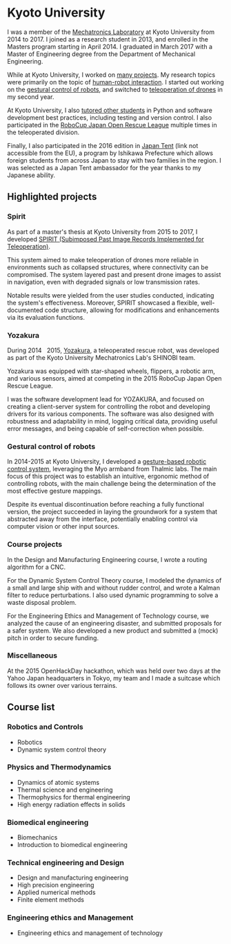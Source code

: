 # Kyoto University
I was a member of the [Mechatronics Laboratory](http://www.mechatronics.me.kyoto-u.ac.jp/index.php?ml_lang=en) at Kyoto University from 2014 to 2017.
I joined as a research student in 2013, and enrolled in the Masters program starting in April 2014.
I graduated in March 2017 with a Master of Engineering degree from the Department of Mechanical Engineering.

While at Kyoto University, I worked on [many projects](#highlighted-projects).
My research topics were primarily on the topic of [human-robot interaction](https://en.wikipedia.org/wiki/Human%E2%80%93robot_interaction).
I started out working on the [gestural control of robots](../projects/myo),
and switched to [teleoperation of drones](../projects/spirit) in my second year.

At Kyoto University, I also [tutored other students](../teaching_experience) in Python and software development best practices,
including testing and version control.
I also participated in the [RoboCup Japan Open Rescue League](yozakura.md) multiple times in the teleoperated division.

Finally, I also participated in the 2016 edition in [Japan Tent](https://www.japantent.com/english.html)
(link not accessible from the EU), a program by Ishikawa Prefecture which allows foreign students from across Japan
to stay with two families in the region.
I was selected as a Japan Tent ambassador for the year thanks to my Japanese ability.

## Highlighted projects
### Spirit
As part of a master's thesis at Kyoto University from 2015 to 2017,
I developed [SPIRIT (Subimposed Past Image Records Implemented for Teleoperation)](../projects/spirit).

This system aimed to make teleoperation of drones more reliable in environments such as collapsed structures,
where connectivity can be compromised.
The system layered past and present drone images to assist in navigation,
even with degraded signals or low transmission rates.

Notable results were yielded from the user studies conducted, indicating the system's effectiveness.
Moreover, SPIRIT showcased a flexible, well-documented code structure,
allowing for modifications and enhancements via its evaluation functions.

### Yozakura
During 2014 &nbsp; 2015, [Yozakura](../projects/yozakura), a teleoperated rescue robot, was developed as part of the
Kyoto University Mechatronics Lab's SHINOBI team.

Yozakura was equipped with star-shaped wheels, flippers, a robotic arm, and various sensors,
aimed at competing in the 2015 RoboCup Japan Open Rescue League.

I was the software development lead for YOZAKURA, and focused on creating a client-server system for controlling the robot
and developing drivers for its various components.
The software was also designed with robustness and adaptability in mind,
logging critical data, providing useful error messages, and being capable of self-correction when possible.

### Gestural control of robots
In 2014-2015 at Kyoto University, I developed a [gesture-based robotic control system](../projects/myo),
leveraging the Myo armband from Thalmic labs.
The main focus of this project was to establish an intuitive, ergonomic method of controlling robots,
with the main challenge being the determination of the most effective gesture mappings.

Despite its eventual discontinuation before reaching a fully functional version,
the project succeeded in laying the groundwork for a system that abstracted away from the interface,
potentially enabling control via computer vision or other input sources.

### Course projects
In the Design and Manufacturing Engineering course, I wrote a routing algorithm for a CNC.

For the Dynamic System Control Theory course,
I modeled the dynamics of a small and large ship with and without rudder control,
and wrote a Kalman filter to reduce perturbations.
I also used dynamic programming to solve a waste disposal problem.

For the Engineering Ethics and Management of Technology course,
we analyzed the cause of an engineering disaster,
and submitted proposals for a safer system.
We also developed a new product and submitted a (mock) pitch in order to secure funding.

### Miscellaneous
At the 2015 OpenHackDay hackathon, which was held over two days at the Yahoo Japan headquarters in Tokyo,
my team and I made a suitcase which follows its owner over various terrains.

## Course list
### Robotics and Controls
- Robotics
- Dynamic system control theory

### Physics and Thermodynamics
- Dynamics of atomic systems
- Thermal science and engineering
- Thermophysics for thermal engineering
- High energy radiation effects in solids

### Biomedical engineering
- Biomechanics
- Introduction to biomedical engineering

### Technical engineering and Design
- Design and manufacturing engineering
- High precision engineering
- Applied numerical methods
- Finite element methods

### Engineering ethics and Management
- Engineering ethics and management of technology

